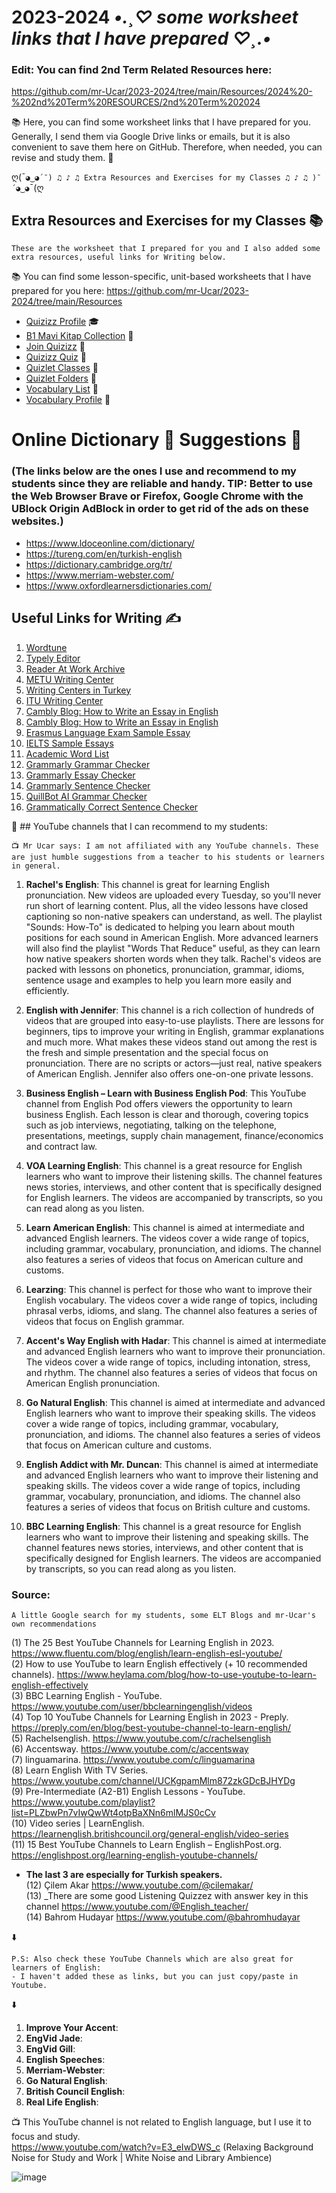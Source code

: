 
# 2023-2024   *•.¸♡ some worksheet links that I have prepared ♡¸.•*


### Edit: You can find 2nd Term Related Resources here:
https://github.com/mr-Ucar/2023-2024/tree/main/Resources/2024%20-%202nd%20Term%20RESOURCES/2nd%20Term%202024


📚 Here, you can find some worksheet links that I have prepared for you. Generally, I send them via Google Drive links or emails, but it is also convenient to save them here on GitHub. Therefore, when needed, you can revise and study them. 📝

ღ(¯`◕‿◕´¯) ♫ ♪ ♫ Extra Resources and Exercises for my Classes ♫ ♪ ♫ )¯´◕‿◕`¯(ღ
## Extra Resources and Exercises for my Classes 📚
 ``These are the worksheet that I prepared for you and I also added some extra resources, useful links for Writing below.``

 📚 You can find some lesson-specific, unit-based worksheets that I have prepared for you here: https://github.com/mr-Ucar/2023-2024/tree/main/Resources

- [Quizizz Profile](https://quizizz.com/profile/5fe0a986ef25c1001ba68262?section=library) 🎓
- [B1 Mavi Kitap Collection](https://quizizz.com/admin/my-library/collections/5fe43e2f6ec711001c9da551) 📘
- [Join Quizizz](https://quizizz.com/join?gc=71792793) 🤝
- [Quizizz Quiz](https://quizizz.com/admin/quiz/63e12637b34b8a001f73d594) 📝
- [Quizlet Classes](https://quizlet.com/myonline_repo/classes) 🏫
- [Quizlet Folders](https://quizlet.com/myonline_repo/folders) 📁
- [Vocabulary List](https://www.vocabulary.com/lists/1418074) 📖
- [Vocabulary Profile](https://www.vocabulary.com/profiles/A0FYQKL0CCYKLC) 👤

# Online Dictionary 📖 Suggestions 🔎
### (The links below are the ones I use and recommend to my students since they are reliable and handy. TIP: Better to use the Web Browser Brave or Firefox, Google Chrome with the UBlock Origin AdBlock in order to get rid of the ads on these websites.)
- https://www.ldoceonline.com/dictionary/
- https://tureng.com/en/turkish-english
- https://dictionary.cambridge.org/tr/
- https://www.merriam-webster.com/
- https://www.oxfordlearnersdictionaries.com/

## Useful Links for Writing ✍️

1. [Wordtune](https://www.wordtune.com/)
2. [Typely Editor](https://editor.typely.com/)
3. [Reader At Work Archive](https://web.archive.org/pdf/search/%22Reader%20At%20Work%22)
4. [METU Writing Center](https://awc.metu.edu.tr/)
5. [Writing Centers in Turkey](https://awc.metu.edu.tr/en/writing-centers-turkey)
6. [ITU Writing Center](https://writing.itu.edu.tr/?page_id=19)
7. [Cambly Blog: How to Write an Essay in English](https://blog.cambly.com/tr/ingilizce-essay-nasil-yazilir/)
8. [Cambly Blog: How to Write an Essay in English](https://blog.cambly.com/tr/ingilizce-essay-nasil-yazilir/)
9. [Erasmus Language Exam Sample Essay](https://erasmus.yasar.edu.tr/wp-content/uploads/2014/01/ERASMUS-LANGUAGE-EXAM-Writing-Sample-Essay.pdf)
10. [IELTS Sample Essays](https://www.ieltsbuddy.com/ielts-sample-essays.html)
11. [Academic Word List](https://www.ieltsbuddy.com/academic-word-list.html)
12. [Grammarly Grammar Checker](https://www.grammarly.com/grammar-check)
13. [Grammarly Essay Checker](https://www.grammarly.com/essay-checker)
14. [Grammarly Sentence Checker](https://www.grammarly.com/sentence-checker)
15. [QuillBot AI Grammar Checker](https://quillbot.com/grammar-check)
16. [Grammatically Correct Sentence Checker](https://www.sentencechecker.org/grammatically-correct-sentence-checker)

👋  ## YouTube channels that I can recommend to my students:

````📺 Mr Ucar says: I am not affiliated with any YouTube channels. These are just humble suggestions from a teacher to his students or learners in general.````

1. **Rachel's English**: This channel is great for learning English pronunciation. New videos are uploaded every Tuesday, so you'll never run short of learning content. Plus, all the video lessons have closed captioning so non-native speakers can understand, as well. The playlist "Sounds: How-To" is dedicated to helping you learn about mouth positions for each sound in American English. More advanced learners will also find the playlist "Words That Reduce" useful, as they can learn how native speakers shorten words when they talk. Rachel's videos are packed with lessons on phonetics, pronunciation, grammar, idioms, sentence usage and examples to help you learn more easily and efficiently. 

2. **English with Jennifer**: This channel is a rich collection of hundreds of videos that are grouped into easy-to-use playlists. There are lessons for beginners, tips to improve your writing in English, grammar explanations and much more. What makes these videos stand out among the rest is the fresh and simple presentation and the special focus on pronunciation. There are no scripts or actors—just real, native speakers of American English. Jennifer also offers one-on-one private lessons. 

3. **Business English – Learn with Business English Pod**: This YouTube channel from English Pod offers viewers the opportunity to learn business English. Each lesson is clear and thorough, covering topics such as job interviews, negotiating, talking on the telephone, presentations, meetings, supply chain management, finance/economics and contract law. 

4. **VOA Learning English**: This channel is a great resource for English learners who want to improve their listening skills. The channel features news stories, interviews, and other content that is specifically designed for English learners. The videos are accompanied by transcripts, so you can read along as you listen. 

5. **Learn American English**: This channel is aimed at intermediate and advanced English learners. The videos cover a wide range of topics, including grammar, vocabulary, pronunciation, and idioms. The channel also features a series of videos that focus on American culture and customs. 

6. **Learzing**: This channel is perfect for those who want to improve their English vocabulary. The videos cover a wide range of topics, including phrasal verbs, idioms, and slang. The channel also features a series of videos that focus on English grammar. 

7. **Accent's Way English with Hadar**: This channel is aimed at intermediate and advanced English learners who want to improve their pronunciation. The videos cover a wide range of topics, including intonation, stress, and rhythm. The channel also features a series of videos that focus on American English pronunciation. 

8. **Go Natural English**: This channel is aimed at intermediate and advanced English learners who want to improve their speaking skills. The videos cover a wide range of topics, including grammar, vocabulary, pronunciation, and idioms. The channel also features a series of videos that focus on American culture and customs. 

9. **English Addict with Mr. Duncan**: This channel is aimed at intermediate and advanced English learners who want to improve their listening and speaking skills. The videos cover a wide range of topics, including grammar, vocabulary, pronunciation, and idioms. The channel also features a series of videos that focus on British culture and customs. 

10. **BBC Learning English**: This channel is a great resource for English learners who want to improve their listening and speaking skills. The channel features news stories, interviews, and other content that is specifically designed for English learners. The videos are accompanied by transcripts, so you can read along as you listen. 

### Source: 
````A little Google search for my students, some ELT Blogs and mr-Ucar's own recommendations````

(1) The 25 Best YouTube Channels for Learning English in 2023. https://www.fluentu.com/blog/english/learn-english-esl-youtube/ </br>
(2) How to use YouTube to learn English effectively (+ 10 recommended channels). https://www.heylama.com/blog/how-to-use-youtube-to-learn-english-effectively </br>
(3) BBC Learning English - YouTube. https://www.youtube.com/user/bbclearningenglish/videos </br>
(4) Top 10 YouTube Channels for Learning English in 2023 - Preply. https://preply.com/en/blog/best-youtube-channel-to-learn-english/ </br>
(5) Rachelsenglish. https://www.youtube.com/c/rachelsenglish </br>
(6) Accentsway. https://www.youtube.com/c/accentsway </br>
(7) linguamarina. https://www.youtube.com/c/linguamarina </br>
(8) Learn English With TV Series. https://www.youtube.com/channel/UCKgpamMlm872zkGDcBJHYDg </br>
(9) Pre-Intermediate (A2-B1) English Lessons - YouTube. https://www.youtube.com/playlist?list=PLZbwPn7vIwQwWt4otpBaXNn6mlMJS0cCv </br>
(10) Video series | LearnEnglish. https://learnenglish.britishcouncil.org/general-english/video-series </br>
(11) 15 Best YouTube Channels to Learn English – EnglishPost.org. https://englishpost.org/learning-english-youtube-channels/ </br>
- **The last 3 are especially for Turkish speakers.** </br>
(12) Çilem Akar https://www.youtube.com/@cilemakar/ </br>
(13) _There are some good Listening Quizzez with answer key in this channel https://www.youtube.com/@English_teacher/ </br>
(14) Bahrom Hudayar https://www.youtube.com/@bahromhudayar

:arrow_down:
```` :arrow_down:
P.S: Also check these YouTube Channels which are also great for learners of English:
- I haven't added these as links, but you can just copy/paste in Youtube.
```` 
:arrow_down:
1. **Improve Your Accent**: 
2. **EngVid Jade**: 
3. **EngVid Gill**: 
4. **English Speeches**: 
5. **Merriam-Webster**: 
6. **Go Natural English**: 
7. **British Council English**: 
8. **Real Life English**: 

📺 This YouTube channel is not related to English language, but I use it to focus and study. 
</br> https://www.youtube.com/watch?v=E3_eIwDWS_c  (Relaxing Background Noise for Study and Work | White Noise and Library Ambience) 

![image](https://github.com/mr-Ucar/2023-2024/assets/116120748/789a8df4-473d-4d57-ab59-3254c8dd3d44) </br>
